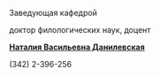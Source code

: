 Заведующая кафедрой
   

 доктор филологических наук, доцент
   

[**Наталия Васильевна Данилевская**](http://www.psu.ru/personalnye-stranitsy-prepodavatelej/d/nataliya-vasilevna-danilevskaya)
  

 (342) 2-396-256
   


  
